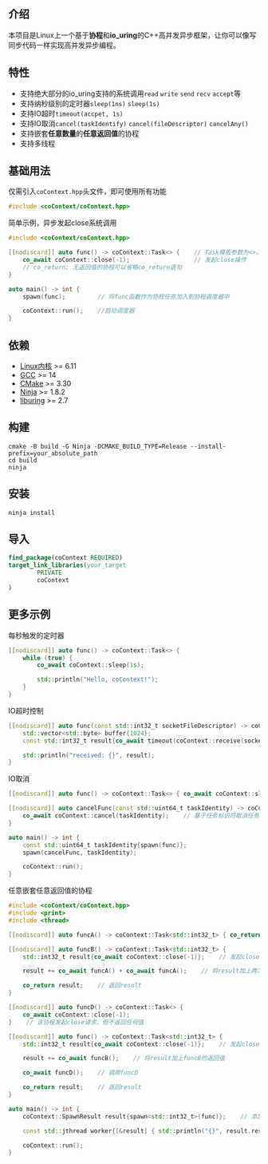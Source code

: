 ## 介绍

本项目是Linux上一个基于**协程**和**io_uring**的C++高并发异步框架，让你可以像写同步代码一样实现高并发异步编程。

## 特性

- 支持绝大部分的io_uring支持的系统调用`read` `write` `send` `recv` `accept`等
- 支持纳秒级别的定时器`sleep(1ns)` `sleep(1s)`
- 支持IO超时`timeout(accpet, 1s)`
- 支持IO取消`cancel(taskIdentify)` `cancel(fileDescriptor)` `cancelAny()`
- 支持嵌套**任意数量**的**任意返回值**的协程
- 支持多线程

## 基础用法

仅需引入`coContext.hpp`头文件，即可使用所有功能

```c++
#include <coContext/coContext.hpp> 
```

简单示例，异步发起close系统调用

```c++
#include <coContext/coContext.hpp>

[[nodiscard]] auto func() -> coContext::Task<> {    // Task模板参数为<>，表示该协程不返回任何值
    co_await coContext::close(-1);                  // 发起close操作
    // co_return; 无返回值的协程可以省略co_return语句
}

auto main() -> int {
    spawn(func);         // 将func函数作为协程任务加入到协程调度器中

    coContext::run();    //启动调度器
}
```

## 依赖

- [Linux内核](https://www.kernel.org) >= 6.11
- [GCC](https://gcc.gnu.org) >= 14
- [CMake](https://cmake.org) >= 3.30
- [Ninja](https://ninja-build.org) >= 1.8.2
- [liburing](https://github.com/axboe/liburing) >= 2.7

## 构建

```shell
cmake -B build -G Ninja -DCMAKE_BUILD_TYPE=Release --install-prefix=your_absolute_path
cd build
ninja
```

## 安装

```shell
ninja install
```

## 导入

```cmake
find_package(coContext REQUIRED)
target_link_libraries(your_target
        PRIVATE
        coContext
)
```

## 更多示例

每秒触发的定时器

```c++
[[nodiscard]] auto func() -> coContext::Task<> {
    while (true) {
        co_await coContext::sleep(1s);

        std::println("Hello, coContext!");
    }
}
```

IO超时控制

```c++
[[nodiscard]] auto func(const std::int32_t socketFileDescriptor) -> coContext::Task<> {
    std::vector<std::byte> buffer{1024};
    const std::int32_t result{co_await timeout(coContext::receive(socketFileDescriptor, buffer, 0), 3s)};    // 限时3秒

    std::println("received: {}", result);
}
```

IO取消

```c++
[[nodiscard]] auto func() -> coContext::Task<> { co_await coContext::sleep(4s); }    // 发起一个4s的定时

[[nodiscard]] auto cancelFunc(const std::uint64_t taskIdentity) -> coContext::Task<> {
    co_await coContext::cancel(taskIdentity);    // 基于任务标识符取消任务中正在运行的io
}

auto main() -> int {
    const std::uint64_t taskIdentity{spawn(func)};
    spawn(cancelFunc, taskIdentity);

    coContext::run();
}
```

任意嵌套任意返回值的协程

```c++
#include <coContext/coContext.hpp>
#include <print>
#include <thread>

[[nodiscard]] auto funcA() -> coContext::Task<std::int32_t> { co_return 1; }    // 该协程什么也不做，直接返回1

[[nodiscard]] auto funcB() -> coContext::Task<std::int32_t> {
    std::int32_t result{co_await coContext::close(-1)};    // 发起close请求

    result += co_await funcA() + co_await funcA();    // 将result加上两次funcA的返回值

    co_return result;    // 返回result
}

[[nodiscard]] auto funcD() -> coContext::Task<> {
    co_await coContext::close(-1);
}    // 该协程发起close请求，但不返回任何值

[[nodiscard]] auto func() -> coContext::Task<std::int32_t> {
    std::int32_t result{co_await coContext::close(-1)};    // 发起close请求

    result += co_await funcB();    // 将result加上funcB的返回值

    co_await funcD();    // 调用funcD

    co_return result;    // 返回result
}

auto main() -> int {
    coContext::SpawnResult result{spawn<std::int32_t>(func)};    // 添加func，并以SpawnResult类型保存返回值

    const std::jthread worker{[&result] { std::println("{}", result.result.get()); }};    // 在新线程中输出result的值

    coContext::run();
}
```
